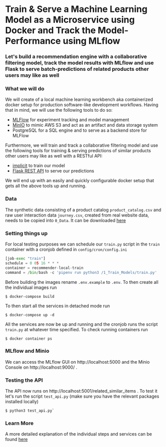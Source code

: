 # Train & Serve a Machine Learning Model as a Microservice using Docker and Track the Model-Performance using MLflow

### Let's build a recommendation engine with a collaborative filtering model, track the model results with MLflow and use Flask to serve batch-predictions of related products other users may like as well

### What we will do

We will create of a local machine learning workbench aka containerized docker setup for production software-like development workflows. Having that in mind, we will use the following tools to do so:

+ [MLFlow](https://www.mlflow.org/) for experiment tracking and model management
+ [MinIO](https://min.io/) to mimic AWS S3 and act as an artifact and data storage system
+ PostgreSQL for a SQL engine and to serve as a backend store for MLFlow

Furthermore, we will train and track a collaborative filtering model and use the following tools for training & serving predictions of similar products other users may like as well with a RESTful API:

+ [implicit](https://github.com/benfred/implicit) to train our model
+ [Flask REST API](https://flask.palletsprojects.com/en/2.0.x/) to serve our predictions

We will end up with an easily and quickly configurable docker setup that gets all the above tools up and running.

### Data
The synthetic data consisting of a product catalog `product_catalog.csv` and raw user interaction data `journey.csv`, created from real website data, needs to be copied into `0_Data`. It can be downloaded [here](https://drive.google.com/drive/folders/1ntpYRe5bsLWiMlnCj-AtXNCJdEoXoKSs?usp=sharing)

### Setting things up

For local testing purposes we can schedule our `train.py` script in the `train` container with a cronjob defined in `config/cron/config.ini`

```python
[job-exec "train"]
schedule = 0 05 16 * * * 
container = recommender-local-train
command = /bin/bash -c 'pipenv run python3 /1_Train_Models/train.py'
```
Before building the images rename `.env.example` to `.env`. To then create all the individual images run

```
$ docker-compose build
```

To then start all the services in detached mode run

```
$ docker-compose up -d
```

All the services are now be up and running and the cronjob runs the script `train.py` at whatever time specified. To check running containers run

```
$ docker container ps
```

### MLflow and Minio

We can access the MLflow GUI on http://localhost:5000 and the Minio Console on http://localhost:9000/ .


### Testing the API

The API now runs on http://localhost:5001/related_similar_items . To test it let's run the script `test_api.py` (make sure you have the relevant packages installed locally)

```
$ python3 test_api.py`
```

### Learn More

A more detailed explanation of the individual steps and services can be found [here](http://stefanbrunhuber.com/output/articles/using-docker-and-mlflow-to-deploy-and-track-machine-learning-models-with-a-local-ml-workbench.html#using-docker-and-mlflow-to-deploy-and-track-machine-learning-models-with-a-local-ml-workbench)
